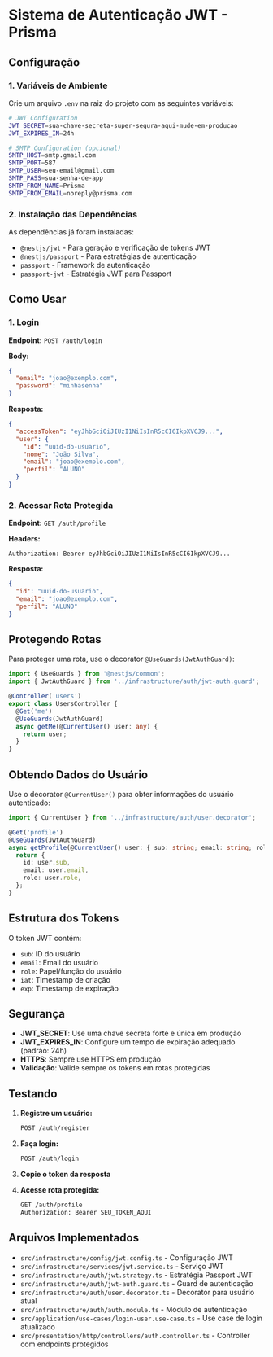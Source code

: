 # Sistema de Autenticação JWT - Prisma

## Configuração

### 1. Variáveis de Ambiente

Crie um arquivo `.env` na raiz do projeto com as seguintes variáveis:

```bash
# JWT Configuration
JWT_SECRET=sua-chave-secreta-super-segura-aqui-mude-em-producao
JWT_EXPIRES_IN=24h

# SMTP Configuration (opcional)
SMTP_HOST=smtp.gmail.com
SMTP_PORT=587
SMTP_USER=seu-email@gmail.com
SMTP_PASS=sua-senha-de-app
SMTP_FROM_NAME=Prisma
SMTP_FROM_EMAIL=noreply@prisma.com
```

### 2. Instalação das Dependências

As dependências já foram instaladas:

- `@nestjs/jwt` - Para geração e verificação de tokens JWT
- `@nestjs/passport` - Para estratégias de autenticação
- `passport` - Framework de autenticação
- `passport-jwt` - Estratégia JWT para Passport

## Como Usar

### 1. Login

**Endpoint:** `POST /auth/login`

**Body:**

```json
{
  "email": "joao@exemplo.com",
  "password": "minhasenha"
}
```

**Resposta:**

```json
{
  "accessToken": "eyJhbGciOiJIUzI1NiIsInR5cCI6IkpXVCJ9...",
  "user": {
    "id": "uuid-do-usuario",
    "nome": "João Silva",
    "email": "joao@exemplo.com",
    "perfil": "ALUNO"
  }
}
```

### 2. Acessar Rota Protegida

**Endpoint:** `GET /auth/profile`

**Headers:**

```
Authorization: Bearer eyJhbGciOiJIUzI1NiIsInR5cCI6IkpXVCJ9...
```

**Resposta:**

```json
{
  "id": "uuid-do-usuario",
  "email": "joao@exemplo.com",
  "perfil": "ALUNO"
}
```

## Protegendo Rotas

Para proteger uma rota, use o decorator `@UseGuards(JwtAuthGuard)`:

```typescript
import { UseGuards } from '@nestjs/common';
import { JwtAuthGuard } from '../infrastructure/auth/jwt-auth.guard';

@Controller('users')
export class UsersController {
  @Get('me')
  @UseGuards(JwtAuthGuard)
  async getMe(@CurrentUser() user: any) {
    return user;
  }
}
```

## Obtendo Dados do Usuário

Use o decorator `@CurrentUser()` para obter informações do usuário autenticado:

```typescript
import { CurrentUser } from '../infrastructure/auth/user.decorator';

@Get('profile')
@UseGuards(JwtAuthGuard)
async getProfile(@CurrentUser() user: { sub: string; email: string; role: string }) {
  return {
    id: user.sub,
    email: user.email,
    role: user.role,
  };
}
```

## Estrutura dos Tokens

O token JWT contém:

- `sub`: ID do usuário
- `email`: Email do usuário
- `role`: Papel/função do usuário
- `iat`: Timestamp de criação
- `exp`: Timestamp de expiração

## Segurança

- **JWT_SECRET**: Use uma chave secreta forte e única em produção
- **JWT_EXPIRES_IN**: Configure um tempo de expiração adequado (padrão: 24h)
- **HTTPS**: Sempre use HTTPS em produção
- **Validação**: Valide sempre os tokens em rotas protegidas

## Testando

1. **Registre um usuário:**

   ```bash
   POST /auth/register
   ```

2. **Faça login:**

   ```bash
   POST /auth/login
   ```

3. **Copie o token da resposta**

4. **Acesse rota protegida:**

   ```bash
   GET /auth/profile
   Authorization: Bearer SEU_TOKEN_AQUI
   ```

## Arquivos Implementados

- `src/infrastructure/config/jwt.config.ts` - Configuração JWT
- `src/infrastructure/services/jwt.service.ts` - Serviço JWT
- `src/infrastructure/auth/jwt.strategy.ts` - Estratégia Passport JWT
- `src/infrastructure/auth/jwt-auth.guard.ts` - Guard de autenticação
- `src/infrastructure/auth/user.decorator.ts` - Decorator para usuário atual
- `src/infrastructure/auth/auth.module.ts` - Módulo de autenticação
- `src/application/use-cases/login-user.use-case.ts` - Use case de login atualizado
- `src/presentation/http/controllers/auth.controller.ts` - Controller com endpoints protegidos
